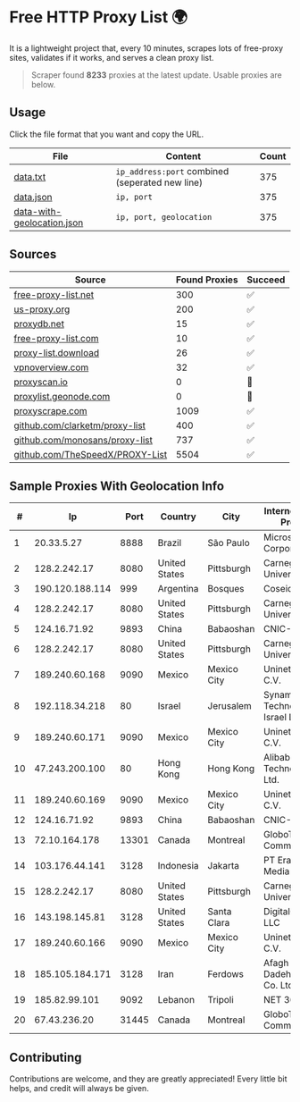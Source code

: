 
# Free HTTP Proxy List 🌍

It is a lightweight project that, every 10 minutes, scrapes lots of free-proxy sites, validates if it works, and serves a clean proxy list.


> Scraper found **8233** proxies at the latest update. Usable proxies are below.

## Usage

Click the file format that you want and copy the URL.


|File|Content|Count|
|----|-------|-----|
|[data.txt](https://raw.githubusercontent.com/themiralay/Proxy-List-World/master/data.txt)|`ip_address:port` combined (seperated new line)|375|
|[data.json](https://raw.githubusercontent.com/themiralay/Proxy-List-World/master/data.json)|`ip, port`|375|
|[data-with-geolocation.json](https://raw.githubusercontent.com/themiralay/Proxy-List-World/master/data-with-geolocation.json)|`ip, port, geolocation`|375|

## Sources

|Source|Found Proxies|Succeed|
|------|-------------|-------|
|[free-proxy-list.net](https://free-proxy-list.net)|300|✅|
|[us-proxy.org](https://www.us-proxy.org)|200|✅|
|[proxydb.net](http://proxydb.net)|15|✅|
|[free-proxy-list.com](https://free-proxy-list.com/?page=&port=&type%5B%5D=http&type%5B%5D=https&up_time=0&search=Search)|10|✅|
|[proxy-list.download](https://www.proxy-list.download/HTTP)|26|✅|
|[vpnoverview.com](https://vpnoverview.com/privacy/anonymous-browsing/free-proxy-servers)|32|✅|
|[proxyscan.io](https://www.proxyscan.io)|0|🚫|
|[proxylist.geonode.com](https://proxylist.geonode.com/api/proxy-list?limit=300&page=1&sort_by=lastChecked&sort_type=desc&protocols=http,https)|0|🚫|
|[proxyscrape.com](https://api.proxyscrape.com/v2/?request=displayproxies&protocol=http&timeout=10000&country=all&ssl=all&anonymity=all)|1009|✅|
|[github.com/clarketm/proxy-list](https://raw.githubusercontent.com/clarketm/proxy-list/master/proxy-list-raw.txt)|400|✅|
|[github.com/monosans/proxy-list](https://raw.githubusercontent.com/monosans/proxy-list/main/proxies/http.txt)|737|✅|
|[github.com/TheSpeedX/PROXY-List](https://raw.githubusercontent.com/TheSpeedX/PROXY-List/master/http.txt)|5504|✅|


## Sample Proxies With Geolocation Info

|#|Ip|Port|Country|City|Internet Service Provider|
|-|--|----|-------|----|-------------------------|
|1|20.33.5.27|8888|Brazil|São Paulo|Microsoft Corporation|
|2|128.2.242.17|8080|United States|Pittsburgh|Carnegie Mellon University|
|3|190.120.188.114|999|Argentina|Bosques|Coseidi S.A.|
|4|128.2.242.17|8080|United States|Pittsburgh|Carnegie Mellon University|
|5|124.16.71.92|9893|China|Babaoshan|CNIC-CAS|
|6|128.2.242.17|8080|United States|Pittsburgh|Carnegie Mellon University|
|7|189.240.60.168|9090|Mexico|Mexico City|Uninet S.A. de C.V.|
|8|192.118.34.218|80|Israel|Jerusalem|Synamedia Technologies Israel Ltd|
|9|189.240.60.171|9090|Mexico|Mexico City|Uninet S.A. de C.V.|
|10|47.243.200.100|80|Hong Kong|Hong Kong|Alibaba (US) Technology Co., Ltd.|
|11|189.240.60.169|9090|Mexico|Mexico City|Uninet S.A. de C.V.|
|12|124.16.71.92|9893|China|Babaoshan|CNIC-CAS|
|13|72.10.164.178|13301|Canada|Montreal|GloboTech Communications|
|14|103.176.44.141|3128|Indonesia|Jakarta|PT Era Digital Media|
|15|128.2.242.17|8080|United States|Pittsburgh|Carnegie Mellon University|
|16|143.198.145.81|3128|United States|Santa Clara|DigitalOcean, LLC|
|17|189.240.60.166|9090|Mexico|Mexico City|Uninet S.A. de C.V.|
|18|185.105.184.171|3128|Iran|Ferdows|Afagh Andish Dadeh Pardis Co. Ltd|
|19|185.82.99.101|9092|Lebanon|Tripoli|NET 360 S.A.R.L|
|20|67.43.236.20|31445|Canada|Montreal|GloboTech Communications|



## Contributing

Contributions are welcome, and they are greatly appreciated! Every
little bit helps, and credit will always be given.

